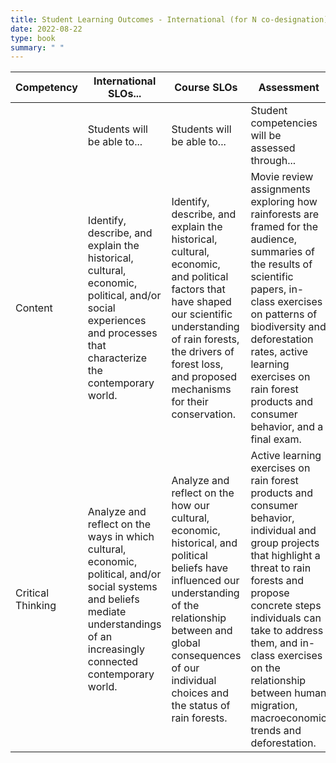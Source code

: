 ```yaml
---
title: Student Learning Outcomes - International (for N co-designation)
date: 2022-08-22
type: book
summary: " "      
---
```


| Competency |International SLOs...|Course SLOs|Assessment
|--------------------------------|--------------------|--------------------------------|---------|
|     | Students will be able to...|Students will be able to...|Student competencies will be assessed through...|
|Content|Identify, describe, and explain the historical, cultural, economic, political, and/or social experiences and processes that characterize the contemporary world.|Identify, describe, and explain the historical, cultural, economic, and political factors that have shaped our scientific understanding of rain forests, the drivers of forest loss, and proposed mechanisms for their conservation.|Movie review assignments exploring how rainforests are framed for the audience, summaries of the results of scientific papers, in-class exercises on patterns of biodiversity and deforestation rates, active learning exercises on rain forest products and consumer behavior, and a final exam.|
|Critical Thinking|Analyze and reflect on the ways in which cultural, economic, political, and/or social systems and beliefs mediate understandings of an increasingly connected contemporary world.|Analyze and reflect on the how our cultural, economic, historical, and political beliefs have influenced our understanding of the relationship between and global consequences of our individual choices and the status of rain forests.|Active learning exercises on rain forest products and consumer behavior, individual and group projects that highlight a threat to rain forests and propose concrete steps individuals can take to address them, and in-class exercises on the relationship between human migration, macroeconomic trends and deforestation.|